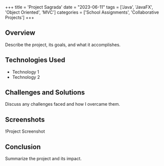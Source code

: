+++
title = 'Project Sagrada'
date = "2023-06-11"
tags = ['Java', 'JavaFX', 'Object Oriented', 'MVC']
categories = ['School Assignments', 'Collaborative Projects']
+++

## Overview
Describe the project, its goals, and what it accomplishes.

## Technologies Used
- Technology 1
- Technology 2

## Challenges and Solutions
Discuss any challenges faced and how I overcame them.

## Screenshots
!Project Screenshot

## Conclusion
Summarize the project and its impact.
